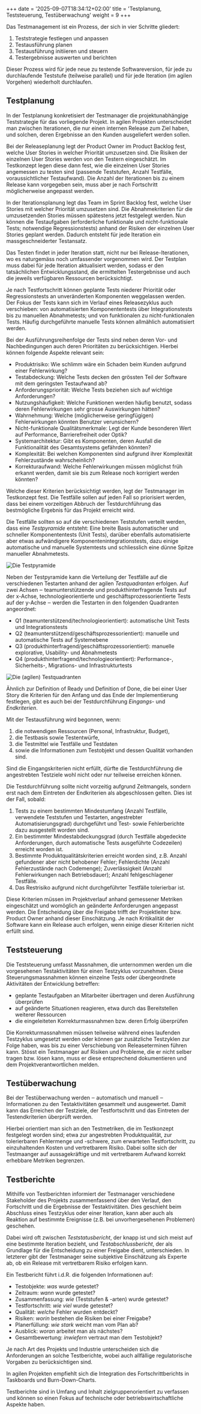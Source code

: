 +++
date = '2025-09-07T18:34:12+02:00'
title = 'Testplanung, Teststeuerung, Testüberwachung'
weight = 9
+++

Das Testmanagement ist ein Prozess, der sich in vier Schritte gliedert:

1. Teststrategie festlegen und anpassen
2. Testausführung planen
3. Testausführung initiieren und steuern
4. Testergebnisse auswerten und berichten

Dieser Prozess wird für jede neue zu testende Softwareversion, für jede zu durchlaufende Teststufe (teilweise parallel) und für jede Iteration (im agilen Vorgehen) wiederholt durchlaufen.

## Testplanung

In der Testplanung konkretisiert der Testmanager die projektunabhängige Teststrategie für das vorliegende Projekt. In agilen Projekten unterscheidet man zwischen Iterationen, die nur einen internen Release zum Ziel haben, und solchen, deren Ergebnisse an den Kunden ausgeliefert werden sollen.

Bei der Releaseplanung legt der Product Owner im Product Backlog fest, welche User Stories in welcher Priorität umzusetzen sind. Die Risiken der einzelnen User Stories werden von den Testern eingeschätzt. Im Testkonzept legen diese dann fest, wie die einzelnen User Stories angemessen zu testen sind (passende Teststufen, Anzahl Testfälle, voraussichtlicher Testaufwand). Die Anzahl der Iterationen bis zu einem Release kann vorgegeben sein, muss aber je nach Fortschritt möglicherweise angepasst werden.

In der Iterationsplanung legt das Team im Sprint Backlog fest, welche User Stories mit welcher Priorität umzusetzen sind. Die Abnahmekriterien für die umzusetzenden Stories müssen spätestens jetzt festgelegt werden. Nun können die Testaufgaben (erforderliche funktionale und nicht-funktionale Tests; notwendige Regressionstests) anhand der Risiken der einzelnen User Stories geplant werden. Dadurch entsteht für jede Iteration ein massgeschneiderter Testansatz.

Das Testen findet in jeder Iteration statt, nicht nur bei Release-Iterationen, wo es naturgemäss noch umfassender vorgenommen wird. Der Testplan muss dabei für jede Iteration aktualisiert werden, sodass er den tatsächlichen Entwicklungsstand, die ermittelten Testergebnisse und auch die jeweils verfügbaren Ressourcen berücksichtigt.

Je nach Testfortschritt können geplante Tests niederer Priorität oder Regressionstests an unveränderten Komponenten weggelassen werden. Der Fokus der Tests kann sich im Verlauf eines Releasezyklus auch verschieben: von automatisierten Komponententests über Integrationstests bis zu manuellen Abnahmetests; und von funktionalen zu nicht-funktionalen Tests. Häufig durchgeführte manuelle Tests können allmählich automatisiert werden.

Bei der Ausführungsreihenfolge der Tests sind neben deren Vor- und Nachbedingungen auch deren Prioritäten zu berücksichtigen. Hierbei können folgende Aspekte relevant sein:

- Produktrisiko: Wie schlimm wäre ein Schaden beim Kunden aufgrund einer Fehlerwirkung?
- Testabdeckung: Welche Tests decken den grössten Teil der Software mit dem geringsten Testaufwand ab?
- Anforderungspriorität: Welche Tests beziehen sich auf wichtige Anforderungen?
- Nutzungshäufigkeit: Welche Funktionen werden häufig benutzt, sodass deren Fehlerwirkungen sehr grosse Auswirkungen hätten?
- Wahrnehmung: Welche (möglicherweise geringfügigen) Fehlerwirkungen könnten Benutzer verunsichern?
- Nicht-funktionale Qualitätsmerkmale: Legt der Kunde besonderen Wert auf Performance, Barrierefreiheit oder Optik?
- Systemarchitektur: Gibt es Komponenten, deren Ausfall die Funktionalität des Gesamtsystems gefährden könnten?
- Komplexität: Bei welchen Komponenten sind aufgrund ihrer Komplexität Fehlerzustände wahrscheinlich?
- Korrekturaufwand: Welche Fehlerwirkungen müssen möglichst früh erkannt werden, damit sie bis zum Release noch korrigiert werden könnten?

Welche dieser Kriterien berücksichtigt werden, legt der Testmanager im Testkonzept fest. Die Testfälle sollen auf jeden Fall so priorisiert werden, dass bei einem vorzeitigen Abbruch der Testdurchführung das bestmögliche Ergebnis für das Projekt erreicht wird.

Die Testfälle sollten so auf die verschiedenen Teststufen verteilt werden, dass eine _Testpyramide_ entsteht: Eine breite Basis automatischer und schneller Komponententests (Unit Tests), darüber ebenfalls automatisierte aber etwas aufwändigere Komponentenintegrationstests, dazu einige automatische und manuelle Systemtests und schliesslich eine dünne Spitze manueller Abnahmetests.

![Die Testpyramide](/img/testpyramide.svg)

Neben der Testpyramide kann die Verteilung der Testfälle auf die verschiedenen Testarten anhand der agilen _Testquadranten_ erfolgen. Auf zwei Achsen ‒ teamunterstützende und produkthinterfragende Tests auf der x-Achse, technologieorientierte und geschäftsprozessorientierte Tests auf der y-Achse ‒ werden die Testarten in den folgenden Quadranten angeordnet:

- Q1 (teamunterstützend/technologieorientiert): automatische Unit Tests und Integrationstests
- Q2 (teamunterstützend/geschäftsprozessorientiert): manuelle und automatische Tests auf Systemebene
- Q3 (produkthinterfragend/geschäftsprozessorientiert): manuelle explorative, Usability- und Abnahmetests
- Q4 (produkthinterfragend/technologieorientiert): Performance-, Sicherheits-, Migrations- und Infrastrukturtests

![Die (agilen) Testquadranten](/img/testquadranten.svg)

Ähnlich zur Definition of Ready und Definition of Done, die bei einer User Story die Kriterien für den Anfang und das Ende der Implementierung festlegen, gibt es auch bei der Testdurchführung _Eingangs-_ und _Endkriterien_.

Mit der Testausführung wird begonnen, wenn:

1. die notwendigen Ressourcen (Personal, Infrastruktur, Budget),
2. die Testbasis sowie Testentwürfe,
3. die Testmittel wie Testfälle und Testdaten
4. sowie die Informationen zum Testobjekt und dessen Qualität vorhanden sind.

Sind die Eingangskriterien nicht erfüllt, dürfte die Testdurchführung die angestrebten Testziele wohl nicht oder nur teilweise erreichen können.

Die Testdurchführung sollte nicht vorzeitig aufgrund Zeitmangels, sondern erst nach dem Eintreten der Endkriterien als abgeschlossen gelten. Dies ist der Fall, sobald:

1. Tests zu einem bestimmten Mindestumfang (Anzahl Testfälle, verwendete Teststufen und Testarten, angestrebter Automatisierungsgrad) durchgeführt und Test- sowie Fehlerberichte dazu ausgestellt worden sind.
2. Ein bestimmter Mindestabdeckungsgrad (durch Testfälle abgedeckte Anforderungen, durch automatische Tests ausgeführte Codezeilen) erreicht worden ist.
3. Bestimmte Produktqualitätskriterien erreicht worden sind, z.B. Anzahl gefundener aber nicht behobener Fehler; Fehlerdichte (Anzahl Fehlerzustände nach Codemenge); Zuverlässigkeit (Anzahl Fehlerwirkungen nach Betriebsdauer); Anzahl fehlgeschlagener Testfälle.
4. Das Restrisiko aufgrund nicht durchgeführter Testfälle tolerierbar ist.

Diese Kriterien müssen im Projektverlauf anhand gemessener Metriken eingeschätzt und womöglich an geänderte Anforderungen angepasst werden. Die Entscheidung über die Freigabe trifft der Projektleiter bzw. Product Owner anhand dieser Einschätzung. Je nach Kritikalität der Software kann ein Release auch erfolgen, wenn einige dieser Kriterien nicht erfüllt sind.

## Teststeuerung

Die Teststeuerung umfasst Massnahmen, die unternommen werden um die vorgesehenen Testaktivitäten für einen Testzyklus vorzunehmen. Diese Steuerungsmassnahmen können einzelne Tests oder übergeordnete Aktivitäten der Entwicklung betreffen:

- geplante Testaufgaben an Mitarbeiter übertragen und deren Ausführung überprüfen
- auf geänderte Situationen reagieren, etwa durch das Bereitstellen weiterer Ressourcen
- die eingeleiteten Korrekturmassnahmen bzw. deren Erfolg überprüfen

Die Korrekturmassnahmen müssen teilweise während eines laufenden Testzyklus umgesetzt werden oder können gar zusätzliche Testzyklen zur Folge haben, was bis zu einer Verschiebung von Releaseterminen führen kann. Stösst ein Testmanager auf Risiken und Probleme, die er nicht selber tragen bzw. lösen kann, muss er diese entsprechend dokumentieren und dem Projektverantwortlichen melden.

## Testüberwachung

Bei der Testüberwachung werden ‒ automatisch und manuell ‒ Informationen zu den Testaktivitäten gesammelt und ausgewertet. Damit kann das Erreichen der Testziele, der Testfortschritt und das Eintreten der Testendkriterien überprüft werden.

Hierbei orientiert man sich an den Testmetriken, die im Testkonzept festgelegt worden sind; etwa zur angestrebten Produktqualität, zur tolerierbaren Fehlermenge und -schwere, zum erwarteten Testfortschritt, zu einzuhaltenden Kosten und vertretbarem Risiko. Dabei sollte sich der Testmaanger auf aussagekräftige und mit vertretbarem Aufwand korrekt erhebbare Metriken begrenzen.

## Testberichte

Mithilfe von Testberichten informiert der Testmanager verschiedene Stakeholder des Projekts zusammenfassend über den Verlauf, den Fortschritt und die Ergebnisse der Testaktivitäten. Dies geschieht beim Abschluss eines Testzyklus oder einer Iteration, kann aber auch als Reaktion auf bestimmte Ereignisse (z.B. bei unvorhergesehenen Problemen) geschehen.

Dabei wird oft zwischen _Teststatusbericht_, der knapp ist und sich meist auf eine bestimmte Iteration bezieht, und _Testabschlussbericht_, der als Grundlage für die Entscheidung zu einer Freigabe dient, unterschieden. In letzterer gibt der Testmanager seine subjektive Einschätzung als Experte ab, ob ein Release mit vertretbarem Risiko erfolgen kann.

Ein Testbericht führt i.d.R. die folgenden Informationen auf:

- Testobjekte: _was_ wurde getestet?
- Zeitraum: _wann_ wurde getestet?
- Zusammenfassung: _wie_ (Teststufen & -arten) wurde getestet?
- Testfortschritt: _wie viel_ wurde getestet?
- Qualität: _welche_ Fehler wurden entdeckt?
- Risiken: _worin_ bestehen die Risiken bei einer Freigabe?
- Planerfüllung: _wie stark_ weicht man vom Plan ab?
- Ausblick: _woran_ arbeitet man als nächstes?
- Gesamtbewertung: _inwiefern_ vertraut man dem Testobjekt?

Je nach Art des Projekts und Industrie unterscheiden sich die Anforderungen an solche Testberichte, wobei auch allfällige regulatorische Vorgaben zu berücksichtigen sind.

In agilen Projekten empfiehlt sich die Integration des Fortschrittberichts in Taskboards und Burn-Down-Charts.

Testberichte sind in Umfang und Inhalt zielgruppenorientiert zu verfassen und können so einen Fokus auf technische oder betriebswirtschaftliche Aspekte haben.